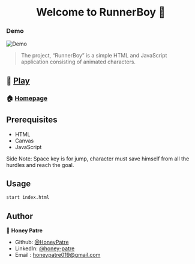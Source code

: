 <h1 align="center">Welcome to RunnerBoy 👋</h1>

### Demo

![Demo](Demo.gif)


> The project, “RunnerBoy” is a simple HTML and JavaScript application consisting of animated characters.

## 🏃‍ [Play](https://honeypatre.github.io/RunnerBoy/)
### 🏠 [Homepage](https://github.com/HoneyPatre/)

## Prerequisites

- HTML
- Canvas
- JavaScript

Side Note: Space key is for jump, character must save himself from all the hurdles and reach the goal.
## Usage

```sh
start index.html
```

## Author

👤 **Honey Patre**

* Github: [@HoneyPatre](https://github.com/HoneyPatre)
* LinkedIn: [@honey-patre](https://linkedin.com/in/honey-patre)
* Email    :  honeypatre019@gmail.com
